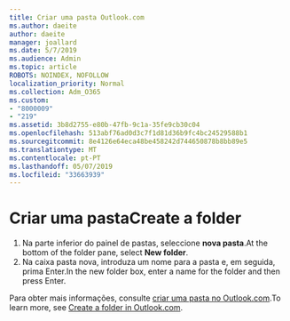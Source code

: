 ```yaml
---
title: Criar uma pasta Outlook.com
ms.author: daeite
author: daeite
manager: joallard
ms.date: 5/7/2019
ms.audience: Admin
ms.topic: article
ROBOTS: NOINDEX, NOFOLLOW
localization_priority: Normal
ms.collection: Adm_O365
ms.custom:
- "8000009"
- "219"
ms.assetid: 3b8d2755-e80b-47fb-9c1a-35fe9cb30c04
ms.openlocfilehash: 513abf76ad0d3c7f1d81d36b9fc4bc24529588b1
ms.sourcegitcommit: 8e4126e64eca48be458242d744650878b8bb89e5
ms.translationtype: MT
ms.contentlocale: pt-PT
ms.lasthandoff: 05/07/2019
ms.locfileid: "33663939"
---
```

# <a name="create-a-folder"></a><span data-ttu-id="9a676-102">Criar uma pasta</span><span class="sxs-lookup"><span data-stu-id="9a676-102">Create a folder</span></span>

1. <span data-ttu-id="9a676-103">Na parte inferior do painel de pastas, seleccione **nova pasta**.</span><span class="sxs-lookup"><span data-stu-id="9a676-103">At the bottom of the folder pane, select **New folder**.</span></span>
2. <span data-ttu-id="9a676-104">Na caixa pasta nova, introduza um nome para a pasta e, em seguida, prima Enter.</span><span class="sxs-lookup"><span data-stu-id="9a676-104">In the new folder box, enter a name for the folder and then press Enter.</span></span>

<span data-ttu-id="9a676-105">Para obter mais informações, consulte [criar uma pasta no Outlook.com](https://go.microsoft.com/fwlink/p/?linkid=873114).</span><span class="sxs-lookup"><span data-stu-id="9a676-105">To learn more, see [Create a folder in Outlook.com](https://go.microsoft.com/fwlink/p/?linkid=873114).</span></span>
